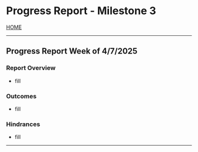 # Progress Report - Milestone 3

[HOME](https://github.com/adamspanier/Distributed-Systems-Security)

<hr>

## Progress Report Week of 4/7/2025

### Report Overview
  * fill

### Outcomes
  * fill

### Hindrances
  * fill

<hr>
